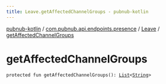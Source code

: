 ```yaml
---
title: Leave.getAffectedChannelGroups - pubnub-kotlin
---
```


[pubnub-kotlin](../../index.html) / [com.pubnub.api.endpoints.presence](../index.html) / [Leave](index.html) / [getAffectedChannelGroups](./get-affected-channel-groups.html)

# getAffectedChannelGroups

`protected fun getAffectedChannelGroups(): `[`List`](https://kotlinlang.org/api/latest/jvm/stdlib/kotlin.collections/-list/index.html)`<`[`String`](https://kotlinlang.org/api/latest/jvm/stdlib/kotlin/-string/index.html)`>`